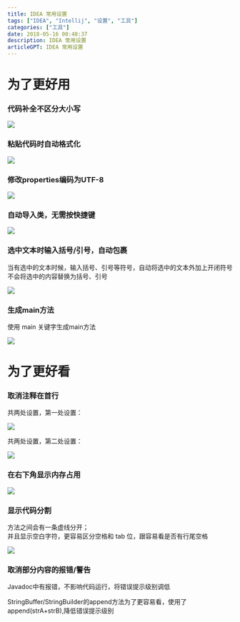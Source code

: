 ```yaml
---
title: IDEA 常用设置
tags: ["IDEA", "Intellij", "设置", "工具"]
categories: ["工具"]
date: 2018-05-16 00:40:37
description: IDEA 常用设置
articleGPT: IDEA 常用设置
---
```


# 为了更好用

### 代码补全不区分大小写

![](/images/posts/2018-05-16-idea-config/001.png)

### 粘贴代码时自动格式化

![](/images/posts/2018-05-16-idea-config/002.png)

### 修改properties编码为UTF-8

![](/images/posts/2018-05-16-idea-config/003.png)

### 自动导入类，无需按快捷键

![](/images/posts/2018-05-16-idea-config/004.png)

### 选中文本时输入括号/引号，自动包裹

当有选中的文本时候，输入括号、引号等符号，自动将选中的文本外加上开闭符号  
不会将选中的内容替换为括号、引号  

![](/images/posts/2018-05-16-idea-config/005.png)

### 生成main方法

使用 main 关键字生成main方法

![](/images/posts/2018-05-16-idea-config/006.png)

# 为了更好看

### 取消注释在首行

共两处设置，第一处设置：

![](/images/posts/2018-05-16-idea-config/007.png)

共两处设置，第二处设置：

![](/images/posts/2018-05-16-idea-config/008.png)

### 在右下角显示内存占用

![](/images/posts/2018-05-16-idea-config/009.png)

### 显示代码分割

方法之间会有一条虚线分开；  
并且显示空白字符，更容易区分空格和 tab 位，跟容易看是否有行尾空格  

![](/images/posts/2018-05-16-idea-config/010.png)

### 取消部分内容的报错/警告

Javadoc中有报错，不影响代码运行，将错误提示级别调低  

StringBuffer/StringBuilder的append方法为了更容易看，使用了append(strA+strB),降低错误提示级别  
